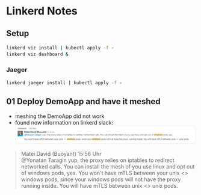 # Linkerd Notes

## Setup

```cmd
linkerd viz install | kubectl apply -f -
linkerd viz dashboard &
```

### Jaeger

```cmd
linkerd jaeger install | kubectl apply -f -
```


## 01 Deploy DemoApp and have it meshed

* meshing the DemoApp did not work
* found now information on linkerd slack:
   ![no windows pod support in linkerd](.\images\linkerd-slack-no-windows.png)

>   Matei David (Buoyant) 15:56 Uhr\
>   @Yonatan Taragin yup, the proxy relies on iptables to redirect networked calls. You can install the mesh of you use linux and opt out of windows pods, yes.
>  You won't have mTLS between your unix <> windows pods, since your windows pods will not have the proxy running inside. You will have mTLS between unix <> unix pods.
